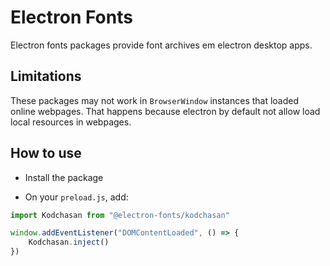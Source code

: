# Electron Fonts

Electron fonts packages provide font archives em electron desktop apps.

## Limitations

These packages may not work in `BrowserWindow` instances that loaded online webpages. That happens because electron by default not allow load local resources in webpages.

## How to use

* Install the package

* On your `preload.js`, add:

```ts
import Kodchasan from "@electron-fonts/kodchasan"

window.addEventListener("DOMContentLoaded", () => {
    Kodchasan.inject()
})
```